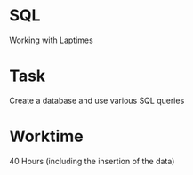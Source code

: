 # SQL
Working with Laptimes

# Task
Create a database and use various SQL queries

# Worktime
40 Hours (including the insertion of the data)
